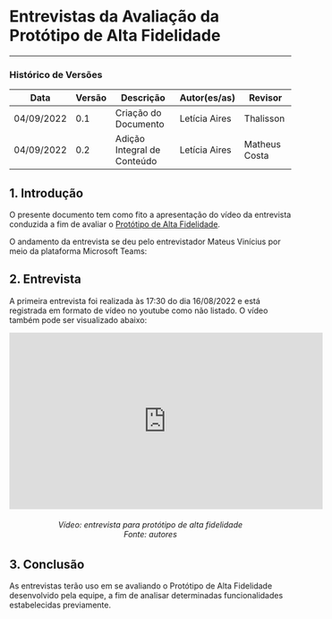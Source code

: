 # Entrevistas da Avaliação da Protótipo de Alta Fidelidade
***

### Histórico de Versões

**Data** | **Versão** | **Descrição** | **Autor(es/as)** | **Revisor** |
--- | --- | --- | --- | --- |
04/09/2022 | 0.1 | Criação do Documento | Letícia Aires | Thalisson
04/09/2022 | 0.2 | Adição Integral de Conteúdo | Letícia Aires | Matheus Costa

## 1. Introdução
O presente documento tem como fito a apresentação do vídeo da entrevista conduzida a fim de avaliar o [Protótipo de Alta Fidelidade](prototipo-alta-fidelid.md).

O andamento da entrevista se deu pelo entrevistador Mateus Vinícius por meio da plataforma Microsoft Teams:

## 2. Entrevista
A primeira entrevista foi realizada às 17:30 do dia 16/08/2022 e está registrada em formato de vídeo no youtube como não listado. O vídeo também pode ser visualizado abaixo:

<iframe width="560" height="315" src="https://www.youtube.com/embed/MaZvYUwsMpU" title="YouTube video player" frameborder="0" allow="accelerometer; autoplay; clipboard-write; encrypted-media; gyroscope; picture-in-picture" allowfullscreen></iframe>

<h6 align = "center">Vídeo: entrevista para protótipo de alta fidelidade <br>Fonte: autores </h6>

## 3. Conclusão
As entrevistas terão uso em se avaliando o Protótipo de Alta Fidelidade desenvolvido pela equipe, a fim de analisar determinadas funcionalidades estabelecidas previamente.
